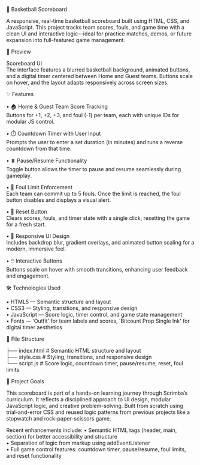 🏀 Basketball Scoreboard

A responsive, real-time basketball scoreboard built using HTML, CSS, and JavaScript. This project tracks team scores, fouls, and game time with a clean UI and interactive logic—ideal for practice matches, demos, or future expansion into full-featured game management.

📸 Preview

Scoreboard UI  
The interface features a blurred basketball background, animated buttons, and a digital timer centered between Home and Guest teams. Buttons scale on hover, and the layout adapts responsively across screen sizes.

✨ Features

• 🏠 Home & Guest Team Score Tracking  
  Buttons for +1, +2, +3, and foul (-1) per team, each with unique IDs for modular JS control.

• ⏱️ Countdown Timer with User Input  
  Prompts the user to enter a set duration (in minutes) and runs a reverse countdown from that time.

• ⏸️ Pause/Resume Functionality  
  Toggle button allows the timer to pause and resume seamlessly during gameplay.

• 🚫 Foul Limit Enforcement  
  Each team can commit up to 5 fouls. Once the limit is reached, the foul button disables and displays a visual alert.

• 🔄 Reset Button  
  Clears scores, fouls, and timer state with a single click, resetting the game for a fresh start.

• 🎨 Responsive UI Design  
  Includes backdrop blur, gradient overlays, and animated button scaling for a modern, immersive feel.

• 🖱️ Interactive Buttons  
  Buttons scale on hover with smooth transitions, enhancing user feedback and engagement.

🛠️ Technologies Used

• HTML5 — Semantic structure and layout  
• CSS3 — Styling, transitions, and responsive design  
• JavaScript — Score logic, timer control, and game state management  
• Fonts — 'Outfit' for team labels and scores, 'Bitcount Prop Single Ink' for digital timer aesthetics

📁 File Structure

├── index.html       # Semantic HTML structure and layout  
├── style.css        # Styling, transitions, and responsive design  
└── script.js        # Score logic, countdown timer, pause/resume, reset, foul limits

🎯 Project Goals

This scoreboard is part of a hands-on learning journey through Scrimba’s curriculum. It reflects a disciplined approach to UI design, modular JavaScript logic, and creative problem-solving. Built from scratch using trial-and-error CSS and reused logic patterns from previous projects like a stopwatch and rock-paper-scissors game.

Recent enhancements include:
• Semantic HTML tags (header, main, section) for better accessibility and structure  
• Separation of logic from markup using addEventListener  
• Full game control features: countdown timer, pause/resume, foul limits, and reset functionality